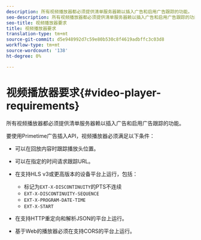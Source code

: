 ```yaml
---
description: 所有视频播放器都必须提供清单服务器赖以插入广告和启用广告跟踪的功能。
seo-description: 所有视频播放器都必须提供清单服务器赖以插入广告和启用广告跟踪的功能。
seo-title: 视频播放器要求
title: 视频播放器要求
translation-type: tm+mt
source-git-commit: d5e948992d7c59e80b530c8f4619adbffc3c03d8
workflow-type: tm+mt
source-wordcount: '138'
ht-degree: 0%

---
```



# 视频播放器要求{#video-player-requirements}

所有视频播放器都必须提供清单服务器赖以插入广告和启用广告跟踪的功能。

要使用Primetime广告插入API，视频播放器必须满足以下条件：

* 可以在回放内容时跟踪播放头位置。
* 可以在指定的时间请求跟踪URL。
* 在支持HLS v3或更高版本的设备平台上运行，包括：

   * 标记为`EXT-X-DISCONTINUITY`的PTS不连续
   * `EXT-X-DISCONTINUITY-SEQUENCE`
   * `EXT-X-PROGRAM-DATE-TIME`
   * `EXT-X-START`

* 在支持HTTP重定向和解析JSON的平台上运行。
* 基于Web的播放器必须在支持CORS的平台上运行。